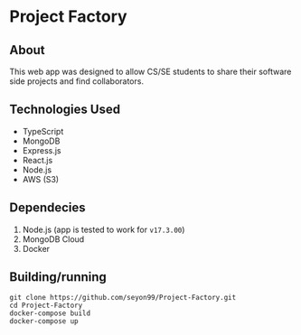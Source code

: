 # Project Factory

## About
This web app was designed to allow CS/SE students to share their software side projects and find collaborators.

## Technologies Used

- TypeScript
- MongoDB
- Express.js
- React.js
- Node.js
- AWS (S3)

## Dependecies
  1. Node.js (app is tested to work for `v17.3.00`)
  2. MongoDB Cloud
  3. Docker

## Building/running

    git clone https://github.com/seyon99/Project-Factory.git
    cd Project-Factory
    docker-compose build
    docker-compose up
